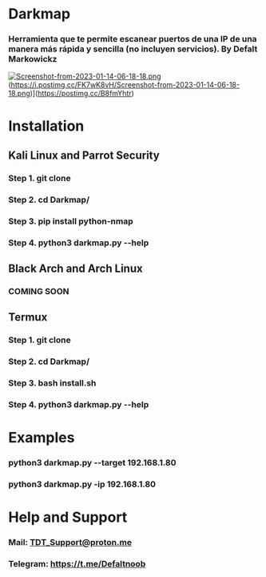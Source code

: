 # Darkmap
### Herramienta que te permite escanear puertos de una IP de una manera más rápida y sencilla (no incluyen servicios). By Defalt Markowickz

[![Screenshot-from-2023-01-14-06-18-18.png](https://i.postimg.cc/FK7wK8vH/Screenshot-from-2023-01-14-06-18-18.png)](https://postimg.cc/B8fmYhtr)(https://i.postimg.cc/FK7wK8vH/Screenshot-from-2023-01-14-06-18-18.png)](https://postimg.cc/B8fmYhtr)

# Installation

## Kali Linux and Parrot Security

### Step 1. git clone

### Step 2. cd Darkmap/

### Step 3. pip install python-nmap

### Step 4. python3 darkmap.py --help

## Black Arch and Arch Linux

### COMING SOON

## Termux

### Step 1. git clone

### Step 2. cd Darkmap/

### Step 3. bash install.sh

### Step 4. python3 darkmap.py --help

# Examples

### python3 darkmap.py --target 192.168.1.80

### python3 darkmap.py -ip 192.168.1.80

# Help and Support

### Mail: TDT_Support@proton.me

### Telegram: https://t.me/Defaltnoob
